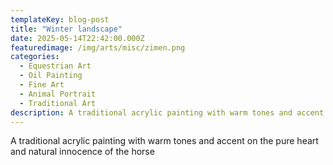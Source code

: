 ```yaml
---
templateKey: blog-post
title: "Winter landscape"
date: 2025-05-14T22:42:00.000Z
featuredimage: /img/arts/misc/zimen.png
categories:
  - Equestrian Art
  - Oil Painting
  - Fine Art
  - Animal Portrait
  - Traditional Art
description: A traditional acrylic painting with warm tones and accent on the pure heart and natural innocence of the horse
---
```

A traditional acrylic painting with warm tones and accent on the pure heart and natural innocence of the horse
